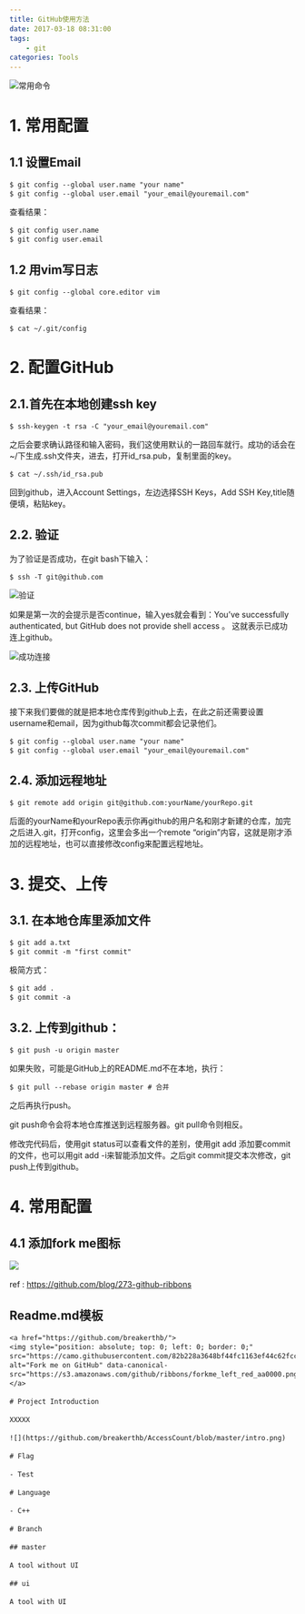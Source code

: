 ```yaml
---
title: GitHub使用方法
date: 2017-03-18 08:31:00
tags:
    - git
categories: Tools
---
```


![常用命令](http://www.pythontab.com/uploadfile/2015/1224/20151224035849577.jpg)

# 1. 常用配置

## 1.1 设置Email

    $ git config --global user.name "your name"
    $ git config --global user.email "your_email@youremail.com"
    
查看结果：

    $ git config user.name
    $ git config user.email

## 1.2 用vim写日志

    $ git config --global core.editor vim

查看结果：

    $ cat ~/.git/config

# 2. 配置GitHub

## 2.1.首先在本地创建ssh key
    
    $ ssh-keygen -t rsa -C "your_email@youremail.com"
 
 之后会要求确认路径和输入密码，我们这使用默认的一路回车就行。成功的话会在~/下生成.ssh文件夹，进去，打开id_rsa.pub，复制里面的key。

    $ cat ~/.ssh/id_rsa.pub
    
回到github，进入Account Settings，左边选择SSH Keys，Add SSH Key,title随便填，粘贴key。

## 2.2. 验证

为了验证是否成功，在git bash下输入：

    $ ssh -T git@github.com 

![验证](http://upload-images.jianshu.io/upload_images/145902-adc9c8f347b1c84b.png?imageMogr2/auto-orient/strip%7CimageView2/2/w/1240)

如果是第一次的会提示是否continue，输入yes就会看到：You’ve successfully authenticated, but GitHub does not provide shell access 。
这就表示已成功连上github。

![成功连接](http://img.my.csdn.net/uploads/201304/16/1366089042_1867.png)

## 2.3. 上传GitHub

接下来我们要做的就是把本地仓库传到github上去，在此之前还需要设置username和email，因为github每次commit都会记录他们。
	
	$ git config --global user.name "your name"
	$ git config --global user.email "your_email@youremail.com"
 
## 2.4. 添加远程地址

	$ git remote add origin git@github.com:yourName/yourRepo.git

 后面的yourName和yourRepo表示你再github的用户名和刚才新建的仓库，加完之后进入.git，打开config，这里会多出一个remote “origin”内容，这就是刚才添加的远程地址，也可以直接修改config来配置远程地址。

# 3. 提交、上传

## 3.1. 在本地仓库里添加文件
	
	$ git add a.txt
	$ git commit -m "first commit"
	
极简方式：

    $ git add .
    $ git commit -a
   
## 3.2. 上传到github：
  
	$ git push -u origin master

如果失败，可能是GitHub上的README.md不在本地，执行：

	$ git pull --rebase origin master # 合并
 
之后再执行push。

git push命令会将本地仓库推送到远程服务器。git pull命令则相反。

修改完代码后，使用git status可以查看文件的差别，使用git add 添加要commit的文件，也可以用git add -i来智能添加文件。之后git commit提交本次修改，git push上传到github。

# 4. 常用配置

## 4.1 添加fork me图标

![](https://s3.amazonaws.com/github/ribbons/forkme_left_red_aa0000.png)

ref : <https://github.com/blog/273-github-ribbons>

## Readme.md模板


    <a href="https://github.com/breakerthb/">
    <img style="position: absolute; top: 0; left: 0; border: 0;" src="https://camo.githubusercontent.com/82b228a3648bf44fc1163ef44c62fcc60081495e/68747470733a2f2f73332e616d617a6f6e6177732e636f6d2f6769746875622f726962626f6e732f666f726b6d655f6c6566745f7265645f6161303030302e706e67" alt="Fork me on GitHub" data-canonical-src="https://s3.amazonaws.com/github/ribbons/forkme_left_red_aa0000.png">
    </a>
    
    # Project Introduction
    
    XXXXX
    
    ![](https://github.com/breakerthb/AccessCount/blob/master/intro.png)
    
    # Flag
    
    - Test
    
    # Language
    
    - C++
    
    # Branch
    
    ## master
    
    A tool without UI
    
    ## ui
    
    A tool with UI